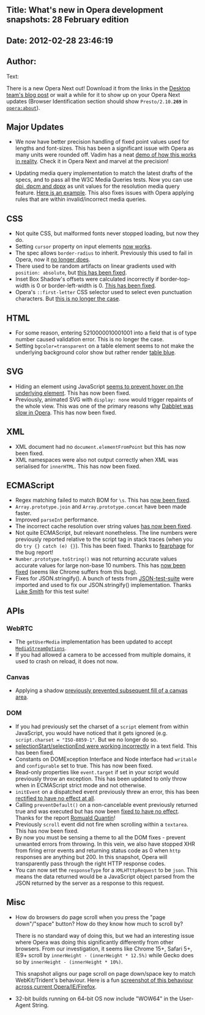 Title: What's new in Opera development snapshots: 28 February edition
----
Date: 2012-02-28 23:46:19
----
Author: 
----
Text:

<p>There is a new Opera Next out! Download it from the links in the <a href="http://my.opera.com/desktopteam/blog/2012/02/28/precision-engine">Desktop team&#39;s blog post</a> or wait a while for it to show up on your Opera Next updates (Browser Identification section should show <code>Presto/2.10.<b>269</b></code> in <a href="opera:about"><code>opera:about</code></a>).</p>

<h2>Major Updates</h2>

<ul>
<li><p>We now have better precision handling of fixed point values used for lengths and font-sizes. This has been a significant issue with Opera as many units were rounded off. Vadim has a neat <a href="http://jsfiddle.net/pepelsbey/NEhya/">demo of how this works in reality</a>. Check it in Opera Next and marvel at the precision!</p></li>
<li><p>Updating media query implementation to match the latest drafts of the specs, and to pass all the W3C Media Queries tests. 
Now you can use <a href="http://dev.w3.org/csswg/css3-values/#resolution">dpi, dpcm and dppx</a> as unit values for the resolution media query feature. <a href="http://jsfiddle.net/Vzbm7/">Here is an example</a>. This also fixes issues with Opera applying rules that are within invalid/incorrect media queries. </p></li>
</ul><h2>CSS</h2>

<ul>
<li>Not quite CSS, but malformed fonts never stopped loading, but now they do. </li>
<li>Setting <code>cursor</code> property on input elements <a href="http://jsfiddle.net/B44ma/">now works</a>.</li>
<li>The spec allows <code>border-radius</code> to inherit. Previously this used to fail in Opera, now it <a href="http://jsfiddle.net/pBKrC/">no longer does</a>.</li>
<li>There used to be random artifacts on linear gradients used with <code>position: absolute</code>, but <a href="http://jsfiddle.net/BUJ8W/">this has been fixed</a>.</li>
<li>Inset Box Shadow&#39;s offsets were calculated incorrectly if border-top-width is 0 or border-left-width is 0. <a href="http://jsfiddle.net/nimbu/uEw98/">This has been fixed</a>.</li>
<li>Opera&#39;s <code>::first-letter</code> CSS selector used to select even punctuation characters. But <a href="http://jsfiddle.net/kZRM7/">this is no longer the case</a>.</li>
</ul>

<h2>HTML</h2>
<ul>
<li>For some reason, entering 5210000010001001 into a field that is of type number caused validation error. This is no longer the case. </li>
<li>Setting <code>bgcolor=transparent</code> on a table element seems to not make the underlying background color show but rather render <a href="http://jsfiddle.net/vNf7p/">table blue</a>. </li>
</ul>

<h2>SVG</h2>
<ul>
<li>Hiding an element using JavaScript <a href="http://jsfiddle.net/7TBkg/1/">seems to prevent hover on the underlying element</a>. This has now been fixed. </li>
<li>Previously, animated SVG with <code>display: none</code> would trigger repaints of the whole view. This was one of the primary reasons why <a href="https://twitter.com/leaverou/status/149741098993057793">Dabblet was slow in Opera</a>. This has now been fixed. </li>
</ul>

<h2>XML</h2>
<ul>
<li>XML document had no <code>document.elementFromPoint</code> but this has now been fixed.</li>
<li>XML namespaces were also not output correctly when XML was serialised for <code>innerHTML</code>. This has now been fixed.</li>
</ul>

<h2>ECMAScript</h2>
<ul>
<li>Regex matching failed to match BOM for <code>\s</code>. This has <a href="http://jsfiddle.net/EB35S/">now been fixed</a>.</li>
<li>
<code>Array.prototype.join</code> and <code>Array.prototype.concat</code> have been made faster.<br />
</li>
<li>Improved <code>parseInt</code> performance.</li>
<li>The incorrect cache resolution over string values <a href="http://jsfiddle.net/yHqYF/">has now been fixed</a>. </li>
<li>Not quite ECMAScript, but relevant nonetheless. The line numbers were previously reported relative to the script tag in stack traces (when you do <code>try {} catch (e) {}</code>). This has been fixed. Thanks to <a href="https://twitter.com/fearphage">fearphage</a> for the bug report!</li>
<li>
<code>Number.prototype.toString()</code> was not returning accurate values accurate values for large non-base 10 numbers. This has <a href="http://jsfiddle.net/daQsW/">now been fixed</a> (seems like Chrome suffers from this bug). </li>
<li>Fixes for JSON.stringify(). A bunch of tests from <a href="https://github.com/lsmith/JSON-test-suite">JSON-test-suite</a> were imported and used to fix our JSON.stringify() implementation. Thanks <a href="https://twitter.com/ls_n">Luke Smith</a> for this test suite!</li>
</ul>

<h2>APIs</h2>

<h3>WebRTC</h3>
<ul>
<li>The <code>getUserMedia</code> implementation has been updated to accept <a href="http://www.w3.org/TR/2011/WD-webrtc-20111027/#widl-NavigatorUserMedia-getUserMedia-void-MediaStreamOptions-options-NavigatorUserMediaSuccessCallback-successCallback-NavigatorUserMediaErrorCallback-errorCallback"><code>MediaStreamOptions</code></a>.</li>
<li>If you had allowed a camera to be accessed from multiple domains, it used to crash on reload, it does not now. </li>
</ul>

<h3>Canvas</h3>
<ul>
<li>Applying a shadow <a href="http://jsfiddle.net/gLHvR/">previously prevented subsequent fill of a canvas area</a>.</li>
</ul>

<h3>DOM</h3>
<ul>
<li>If you had previously set the charset of a <code>script</code> element from within JavaScript, you would have noticed that it gets ignored (e.g. <code>script.charset = &quot;ISO-8859-1&quot;</code>. But we no longer do so. </li>
<li>
<a href="http://jsfiddle.net/hLCwx/">selectionStart/selectionEnd were working incorrectly</a> in a text field. This has been fixed. </li>
<li>Constants on DOMException Interface and Node interface had <code>writable</code> and <code>configurable</code> set to true. This has now been fixed. </li>
<li>Read-only properties like <code>event.target</code> if set in your script would previously throw an exception. This has been updated to only throw when in ECMAScript strict mode and not otherwise. </li>
<li>
<code>initEvent</code> on a dispatched event previously threw an error, this has been <a href="http://jsfiddle.net/qpQrM/">rectified to have no effect at all</a>.</li>
<li> Calling <code>preventDefault()</code> on a non-cancelable event previously returned true and was executed but has now been <a href="http://jsfiddle.net/soundstep/zwsFg/1/">fixed to have no effect</a>. Thanks for the report <a href="https://twitter.com/soundstep">Romuald Quantin</a>!</li>
<li>Previously <code>scroll</code> event did not fire when scrolling within a <code>textarea</code>. This has now been fixed. </li>
<li>By now you must be sensing a theme to all the DOM fixes - prevent unwanted errors from throwing. In this vein, we also have stopped XHR from firing error events and returning status code as 0 when <code>http</code> responses are anything but 200. In this snapshot, Opera will transparently pass through the right HTTP response codes.</li>
<li>You can now set the <code>responseType</code> for a <code>XMLHTttpRequest</code> to be <code>json</code>. This means the data returned would be a JavaScript object parsed from the JSON returned by the server as a response to this request.<br />
</li>
</ul>

<h2>Misc</h2>
<ul>
<li><p>How do browsers do page scroll when you press the &quot;page down&quot;/&quot;space&quot; button? How do they know how much to scroll by? </p>
<p>There is no standard way of doing this, but we had an interesting issue where Opera was doing this significantly differently from other browsers. From our investigation, it seems like Chrome 15+, Safari 5+, IE9+ scroll by <code>innerHeight - (innerHeight * 12.5%)</code> while Gecko does so by <code>innerHeight - (innerHeight * 10%)</code>. </p>

<p>This snapshot aligns our page scroll on page down/space key to match WebKit/Trident&#39;s behaviour. Here is a fun <a href="http://cache.gyazo.com/18ef11b55b6da98f7937bb64da06b4d3.png">screenshot of this behaviour across current Opera/IE/Firefox</a>.</p>
</li>
<li>32-bit builds running on 64-bit OS now include &quot;WOW64&quot; in the User-Agent String. </li>
</ul>
